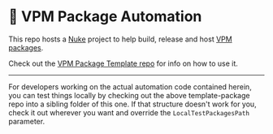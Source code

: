 # 🤖 VPM Package Automation

This repo hosts a [Nuke](https://nuke.build/) project to help build, release and host [VPM packages](https://vcc.docs.vrchat.com/vpm/packages).

Check out the [VPM Package Template repo](https://github.com/ikuko/template-package) for info on how to use it.

---
For developers working on the actual automation code contained herein, you can test things locally by checking out the above template-package repo into a sibling folder of this one. If that structure doesn't work for you, check it out wherever you want and override the `LocalTestPackagesPath` parameter.
